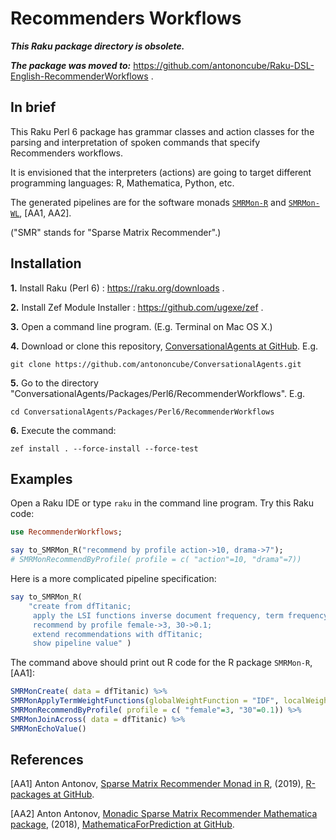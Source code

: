 # Recommenders Workflows 


***This Raku package directory is obsolete.***

***The package was moved to:*** https://github.com/antononcube/Raku-DSL-English-RecommenderWorkflows .

## In brief

This Raku Perl 6 package has grammar classes and action classes for the parsing and
interpretation of spoken commands that specify Recommenders workflows.

It is envisioned that the interpreters (actions) are going to target different
programming languages: R, Mathematica, Python, etc.

The generated pipelines are for the software monads
[`SMRMon-R`](https://github.com/antononcube/R-packages/tree/master/SMRMon-R) 
and
[`SMRMon-WL`](https://github.com/antononcube/MathematicaForPrediction/blob/master/MonadicProgramming/MonadicLatentSemanticAnalysis.m),
\[AA1, AA2\].

("SMR" stands for "Sparse Matrix Recommender".) 

## Installation

**1.** Install Raku (Perl 6) : https://raku.org/downloads . 

**2.** Install Zef Module Installer : https://github.com/ugexe/zef .

**3.** Open a command line program. (E.g. Terminal on Mac OS X.)

**4.** Download or clone this repository,
[ConversationalAgents at GitHub](https://github.com/antononcube/ConversationalAgents). E.g.

```
git clone https://github.com/antononcube/ConversationalAgents.git
```

**5.** Go to the directory "ConversationalAgents/Packages/Perl6/RecommenderWorkflows". E.g.

```
cd ConversationalAgents/Packages/Perl6/RecommenderWorkflows
```

**6.** Execute the command:
 
```
zef install . --force-install --force-test
```

## Examples

Open a Raku IDE or type `raku` in the command line program. Try this Raku code:

```raku
use RecommenderWorkflows;

say to_SMRMon_R("recommend by profile action->10, drama->7");
# SMRMonRecommendByProfile( profile = c( "action"=10, "drama"=7))
``` 
    
Here is a more complicated pipeline specification:

```raku
say to_SMRMon_R(
    "create from dfTitanic; 
     apply the LSI functions inverse document frequency, term frequency, and cosine;
     recommend by profile female->3, 30->0.1; 
     extend recommendations with dfTitanic; 
     show pipeline value" )
```

The command above should print out R code for the R package `SMRMon-R`, \[AA1\]:

```r
SMRMonCreate( data = dfTitanic) %>%
SMRMonApplyTermWeightFunctions(globalWeightFunction = "IDF", localWeightFunction = "TermFrequency", normalizerFunction = "Cosine") %>%
SMRMonRecommendByProfile( profile = c( "female"=3, "30"=0.1)) %>%
SMRMonJoinAcross( data = dfTitanic) %>%
SMRMonEchoValue()
```    

## References

\[AA1\] Anton Antonov,
[Sparse Matrix Recommender Monad in R](https://github.com/antononcube/R-packages/tree/master/SMRMon-R),
(2019),
[R-packages at GitHub](https://github.com/antononcube/R-packages).

\[AA2\] Anton Antonov,
[Monadic Sparse Matrix Recommender Mathematica package](https://github.com/antononcube/MathematicaForPrediction/blob/master/MonadicProgramming/MonadicSparseMatrixRecommender.m),
(2018),
[MathematicaForPrediction at GitHub](https://github.com/antononcube/MathematicaForPrediction).

